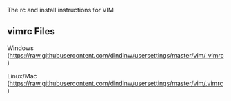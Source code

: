 The rc and install instructions for VIM

vimrc Files
-----------

Windows (https://raw.githubusercontent.com/dindinw/usersettings/master/vim/_vimrc)

Linux/Mac (https://raw.githubusercontent.com/dindinw/usersettings/master/vim/.vimrc)


